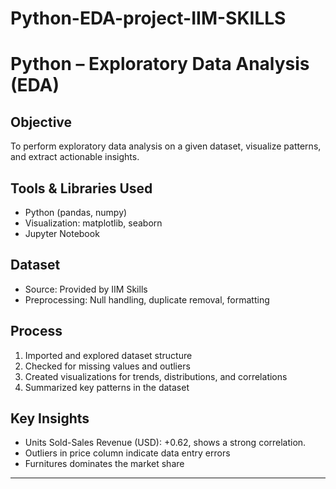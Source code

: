 # Python-EDA-project-IIM-SKILLS
# Python – Exploratory Data Analysis (EDA)

## Objective
To perform exploratory data analysis on a given dataset, visualize patterns, and extract actionable insights.

## Tools & Libraries Used
- Python (pandas, numpy)
- Visualization: matplotlib, seaborn
- Jupyter Notebook

## Dataset
- Source: Provided by IIM Skills
- Preprocessing: Null handling, duplicate removal, formatting

## Process
1. Imported and explored dataset structure
2. Checked for missing values and outliers
3. Created visualizations for trends, distributions, and correlations
4. Summarized key patterns in the dataset

## Key Insights
- Units Sold-Sales Revenue (USD): +0.62, shows a strong correlation.
- Outliers in price column indicate data entry errors
- Furnitures dominates the market share

---
